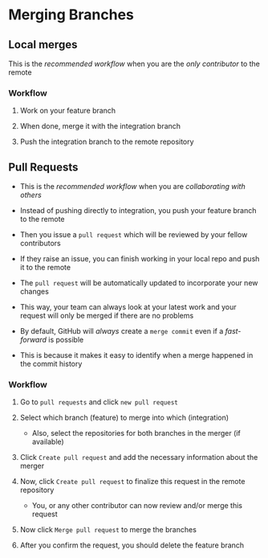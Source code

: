 # Merging Branches

## Local merges

This is the *recommended workflow* when you are the *only contributor* to the remote

### Workflow

1. Work on your feature branch

2. When done, merge it with the integration branch

3. Push the integration branch to the remote repository

## Pull Requests

- This is the *recommended workflow* when you are *collaborating with others*

- Instead of pushing directly to integration, you push your feature branch to
the remote

- Then you issue a ```pull request``` which will be reviewed by your fellow contributors

- If they raise an issue, you can finish working in your local repo and push it
to the remote

- The ```pull request``` will be automatically updated to incorporate your new
changes

- This way, your team can always look at your latest work and your request will
only be merged if there are no problems

- By default, GitHub will *always* create a ```merge commit``` even if a *fast-forward*
is possible

- This is because it makes it easy to identify when a merge happened in the commit
history

<!-- markdownlint-disable MD024-->
### Workflow

1. Go to ```pull requests``` and click ```new pull request```

2. Select which branch (feature) to merge into which (integration)

    - Also, select the repositories for both branches in the merger (if available)

3. Click ```Create pull request``` and add the necessary information about
the merger

4. Now, click ```Create pull request``` to finalize this request in the remote repository

    - You, or any other contributor can now review and/or merge this request

5. Now click ```Merge pull request``` to merge the branches

6. After you confirm the request, you should delete the feature branch
